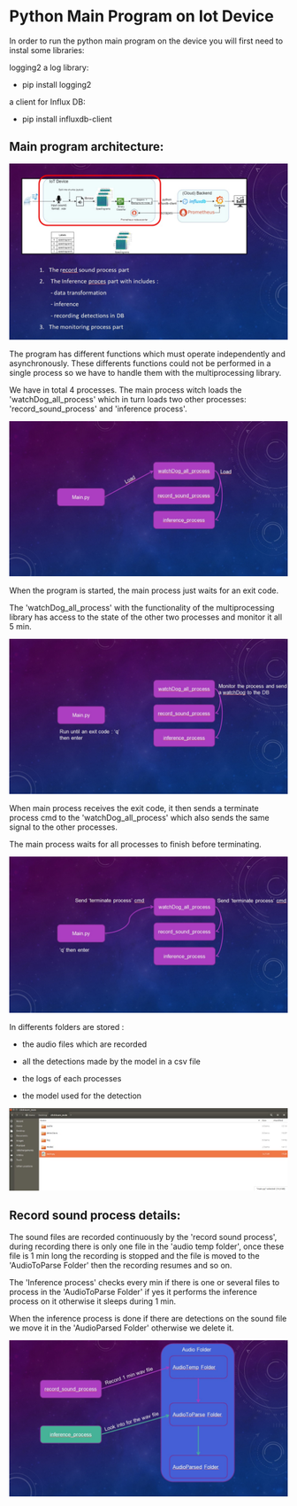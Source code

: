 # Python Main Program on Iot Device

In order to run the python main program on the device you will first need to instal some libraries:

logging2 a log library:
- pip install logging2

a client for Influx DB:
- pip install influxdb-client

## Main program architecture:

![pic0](pictures/0.jpg)

The program has different functions which must operate independently and asynchronously. These differents functions could not be performed in a single process so we have to handle them with the multiprocessing library.

We have in total 4 processes. The main process witch loads the 'watchDog_all_process' which in turn loads two other processes: 'record_sound_process' and 'inference process'.

![pic1](pictures/1.jpg)

When the program is started, the main process just waits for an exit code.

The 'watchDog_all_process' with the functionality of the multiprocessing library has access to the state of the other two processes and monitor it all 5 min.

![pic2](pictures/2.jpg)

When main process receives the exit code, it then sends a terminate process cmd to the 'watchDog_all_process' which also sends the same signal to the other processes.

The main process waits for all processes to finish before terminating.

![pic3](pictures/3.jpg)

In differents folders are stored :

- the audio files which are recorded

- all the detections made by the model in a csv file

- the logs of each processes

- the model used for the detection

![pic4](pictures/4.jpg)

## Record sound process details:

The sound files are recorded continuously by the 'record sound process', during recording there is only one file in the 'audio temp folder', once these file is 1 min long the recording is stopped and the file is moved to the 'AudioToParse Folder' then the recording resumes and so on.

The 'Inference process' checks every min if there is one or several files to process in the 'AudioToParse Folder' if yes it performs the inference process on it otherwise it sleeps during 1 min.

When the inference process is done if there are detections on the sound file we move it in the 'AudioParsed Folder' otherwise we delete it.

![pic5](pictures/5.jpg)












